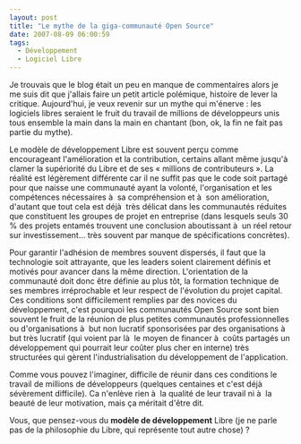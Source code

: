 ```yaml
---
layout: post
title: "Le mythe de la giga-communauté Open Source"
date: 2007-08-09 06:00:59
tags:
  - Développement
  - Logiciel Libre
---
```


Je trouvais que le blog était un peu en manque de commentaires alors je me suis dit que j'allais faire un petit article polémique, histoire de lever la critique. Aujourd'hui, je veux revenir sur un mythe qui m'énerve&nbsp;: les logiciels libres seraient le fruit du travail de millions de développeurs unis tous ensemble la main dans la main en chantant (bon, ok, la fin ne fait pas partie du mythe).

Le modèle de développement Libre est souvent perçu comme encourageant l'amélioration et la contribution, certains allant même jusqu'à  clamer la supériorité du Libre et de ses « millions de contributeurs ». La réalité est légèrement différente car il ne suffit pas que le code soit partagé pour que naisse une communauté ayant la volonté, l'organisation et les compétences nécessaires à  sa compréhension et à  son amélioration, d'autant que tout cela est déjà  très délicat dans les communautés réduites que constituent les groupes de projet en entreprise (dans lesquels seuls 30 % des projets entamés trouvent une conclusion aboutissant à  un réel retour sur investissement… très souvent par manque de spécifications concrètes).

Pour garantir l'adhésion de membres souvent dispersés, il faut que la technologie soit attrayante, que les leaders soient clairement définis et motivés pour avancer dans la même direction. L'orientation de la communauté doit donc être définie au plus tôt, la formation technique de ses membres irréprochable et leur respect de l'évolution du projet capital. Ces conditions sont difficilement remplies par des novices du développement, c'est pourquoi les communautés Open Source sont bien souvent le fruit de la réunion de plus petites communautés professionnelles ou d'organisations à  but non lucratif sponsorisées par des organisations à  but très lucratif (qui voient par là  le moyen de financer à  co&ucirc;ts partagés un développement qui pourrait leur co&ucirc;ter plus cher en interne) très structurées qui gèrent l'industrialisation du développement de l'application.

Comme vous pouvez l'imaginer, difficile de réunir dans ces conditions le travail de millions de développeurs (quelques centaines et c'est déjà  sévèrement difficile). Ca n'enlève rien à  la qualité de leur travail ni à  la beauté de leur motivation, mais ça méritait d'être dit.

Vous, que pensez-vous du **modèle de développement** Libre (je ne parle pas de la philosophie du Libre, qui représente tout autre chose)&nbsp;?